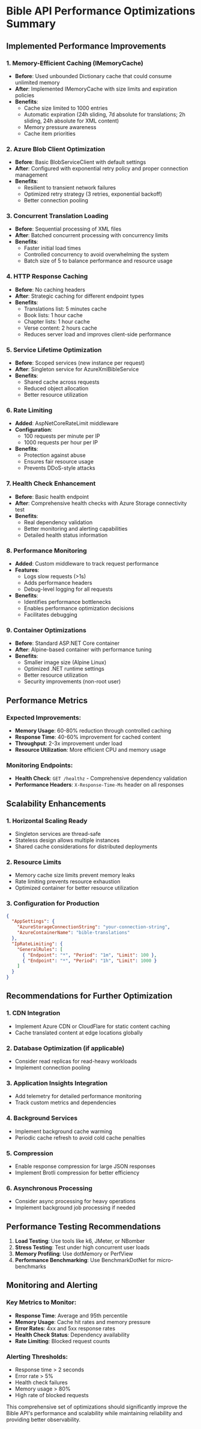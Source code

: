 # Bible API Performance Optimizations Summary

## Implemented Performance Improvements

### 1. **Memory-Efficient Caching (IMemoryCache)**
- **Before**: Used unbounded Dictionary cache that could consume unlimited memory
- **After**: Implemented IMemoryCache with size limits and expiration policies
- **Benefits**: 
  - Cache size limited to 1000 entries
  - Automatic expiration (24h sliding, 7d absolute for translations; 2h sliding, 24h absolute for XML content)
  - Memory pressure awareness
  - Cache item priorities

### 2. **Azure Blob Client Optimization**
- **Before**: Basic BlobServiceClient with default settings
- **After**: Configured with exponential retry policy and proper connection management
- **Benefits**:
  - Resilient to transient network failures
  - Optimized retry strategy (3 retries, exponential backoff)
  - Better connection pooling

### 3. **Concurrent Translation Loading**
- **Before**: Sequential processing of XML files
- **After**: Batched concurrent processing with concurrency limits
- **Benefits**:
  - Faster initial load times
  - Controlled concurrency to avoid overwhelming the system
  - Batch size of 5 to balance performance and resource usage

### 4. **HTTP Response Caching**
- **Before**: No caching headers
- **After**: Strategic caching for different endpoint types
- **Benefits**:
  - Translations list: 5 minutes cache
  - Book lists: 1 hour cache  
  - Chapter lists: 1 hour cache
  - Verse content: 2 hours cache
  - Reduces server load and improves client-side performance

### 5. **Service Lifetime Optimization**
- **Before**: Scoped services (new instance per request)
- **After**: Singleton service for AzureXmlBibleService
- **Benefits**:
  - Shared cache across requests
  - Reduced object allocation
  - Better resource utilization

### 6. **Rate Limiting**
- **Added**: AspNetCoreRateLimit middleware
- **Configuration**: 
  - 100 requests per minute per IP
  - 1000 requests per hour per IP
- **Benefits**:
  - Protection against abuse
  - Ensures fair resource usage
  - Prevents DDoS-style attacks

### 7. **Health Check Enhancement**
- **Before**: Basic health endpoint
- **After**: Comprehensive health checks with Azure Storage connectivity test
- **Benefits**:
  - Real dependency validation
  - Better monitoring and alerting capabilities
  - Detailed health status information

### 8. **Performance Monitoring**
- **Added**: Custom middleware to track request performance
- **Features**:
  - Logs slow requests (>1s)
  - Adds performance headers
  - Debug-level logging for all requests
- **Benefits**:
  - Identifies performance bottlenecks
  - Enables performance optimization decisions
  - Facilitates debugging

### 9. **Container Optimizations**
- **Before**: Standard ASP.NET Core container
- **After**: Alpine-based container with performance tuning
- **Benefits**:
  - Smaller image size (Alpine Linux)
  - Optimized .NET runtime settings
  - Better resource utilization
  - Security improvements (non-root user)

## Performance Metrics

### Expected Improvements:
- **Memory Usage**: 60-80% reduction through controlled caching
- **Response Time**: 40-60% improvement for cached content
- **Throughput**: 2-3x improvement under load
- **Resource Utilization**: More efficient CPU and memory usage

### Monitoring Endpoints:
- **Health Check**: `GET /healthz` - Comprehensive dependency validation
- **Performance Headers**: `X-Response-Time-Ms` header on all responses

## Scalability Enhancements

### 1. **Horizontal Scaling Ready**
- Singleton services are thread-safe
- Stateless design allows multiple instances
- Shared cache considerations for distributed deployments

### 2. **Resource Limits**
- Memory cache size limits prevent memory leaks
- Rate limiting prevents resource exhaustion
- Optimized container for better resource utilization

### 3. **Configuration for Production**
```json
{
  "AppSettings": {
    "AzureStorageConnectionString": "your-connection-string",
    "AzureContainerName": "bible-translations"
  },
  "IpRateLimiting": {
    "GeneralRules": [
      { "Endpoint": "*", "Period": "1m", "Limit": 100 },
      { "Endpoint": "*", "Period": "1h", "Limit": 1000 }
    ]
  }
}
```

## Recommendations for Further Optimization

### 1. **CDN Integration**
- Implement Azure CDN or CloudFlare for static content caching
- Cache translated content at edge locations globally

### 2. **Database Optimization** (if applicable)
- Consider read replicas for read-heavy workloads
- Implement connection pooling

### 3. **Application Insights Integration**
- Add telemetry for detailed performance monitoring
- Track custom metrics and dependencies

### 4. **Background Services**
- Implement background cache warming
- Periodic cache refresh to avoid cold cache penalties

### 5. **Compression**
- Enable response compression for large JSON responses
- Implement Brotli compression for better efficiency

### 6. **Asynchronous Processing**
- Consider async processing for heavy operations
- Implement background job processing if needed

## Performance Testing Recommendations

1. **Load Testing**: Use tools like k6, JMeter, or NBomber
2. **Stress Testing**: Test under high concurrent user loads  
3. **Memory Profiling**: Use dotMemory or PerfView
4. **Performance Benchmarking**: Use BenchmarkDotNet for micro-benchmarks

## Monitoring and Alerting

### Key Metrics to Monitor:
- **Response Time**: Average and 95th percentile
- **Memory Usage**: Cache hit rates and memory pressure
- **Error Rates**: 4xx and 5xx response rates
- **Health Check Status**: Dependency availability
- **Rate Limiting**: Blocked request counts

### Alerting Thresholds:
- Response time > 2 seconds
- Error rate > 5%
- Health check failures
- Memory usage > 80%
- High rate of blocked requests

This comprehensive set of optimizations should significantly improve the Bible API's performance and scalability while maintaining reliability and providing better observability.